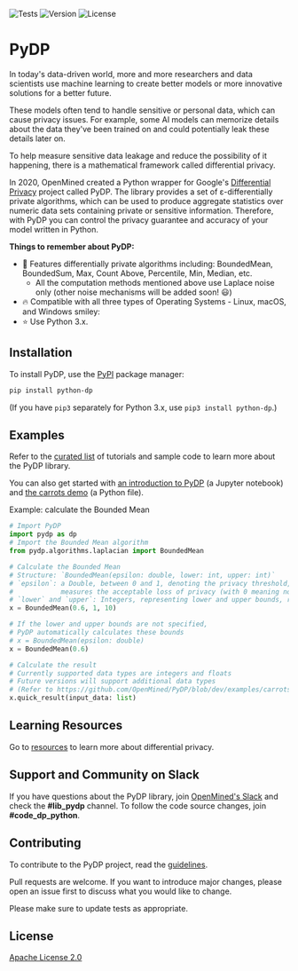 ![Tests](https://img.shields.io/github/workflow/status/OpenMined/PyDP/Tests)
![Version](https://img.shields.io/github/v/tag/OpenMined/PyDP?color=green&label=pypi)
![License](https://img.shields.io/github/license/OpenMined/PyDP)

# PyDP

In today's data-driven world, more and more researchers and data scientists
use machine learning to create better models or more innovative solutions for
a better future.

These models often tend to handle sensitive or personal data, which can cause
privacy issues. For example, some AI models can memorize details about
the data they've been trained on and could potentially leak these details later
on.

To help measure sensitive data leakage and reduce the possibility of it
happening, there is a mathematical framework called differential privacy.

In 2020, OpenMined created a Python wrapper for Google's [Differential
Privacy](https://github.com/google/differential-privacy) project called PyDP.
The library provides a set of ε-differentially private algorithms, which can be
used to produce aggregate statistics over numeric data sets containing private
or sensitive information. Therefore, with PyDP you can control the privacy
guarantee and accuracy of your model written in Python.

**Things to remember about PyDP:**

- :rocket: Features differentially private algorithms including: BoundedMean,
BoundedSum, Max, Count Above, Percentile, Min, Median, etc.
  - All the computation methods mentioned above use Laplace noise only (other
noise mechanisms will be added soon! :smiley:)
- :fire: Compatible with all three types of Operating Systems - Linux, macOS, and Windows smiley:
- :star: Use Python 3.x.

## Installation

To install PyDP, use the [PyPI](https://pip.pypa.io/en/stable/) package manager:

```bash
pip install python-dp
```

(If you have `pip3` separately for Python 3.x, use `pip3 install python-dp`.)

## Examples

Refer to the
[curated list](https://github.com/OpenMined/PyDP/tree/dev/examples)
of tutorials and sample code to learn more about the PyDP library.

You can also get started with
[an introduction to PyDP](https://github.com/OpenMined/PyDP/blob/dev/examples/Tutorial_1-carrots_demo/carrots_demo.ipynb)
(a Jupyter notebook) and
[the carrots demo](https://github.com/OpenMined/PyDP/blob/dev/examples/Tutorial_1-carrots_demo/carrots.py)
(a Python file).

Example: calculate the Bounded Mean

```python
# Import PyDP
import pydp as dp
# Import the Bounded Mean algorithm
from pydp.algorithms.laplacian import BoundedMean

# Calculate the Bounded Mean
# Structure: `BoundedMean(epsilon: double, lower: int, upper: int)`
# `epsilon`: a Double, between 0 and 1, denoting the privacy threshold,
#            measures the acceptable loss of privacy (with 0 meaning no loss is acceptable)
# `lower` and `upper`: Integers, representing lower and upper bounds, respectively
x = BoundedMean(0.6, 1, 10)

# If the lower and upper bounds are not specified,
# PyDP automatically calculates these bounds
# x = BoundedMean(epsilon: double)
x = BoundedMean(0.6)

# Calculate the result
# Currently supported data types are integers and floats
# Future versions will support additional data types
# (Refer to https://github.com/OpenMined/PyDP/blob/dev/examples/carrots.py)
x.quick_result(input_data: list)
```

## Learning Resources

Go to [resources](https://github.com/OpenMined/PyDP/blob/dev/resources.md)
to learn more about differential privacy.

## Support and Community on Slack

If you have questions about the PyDP library, join
[OpenMined's Slack](https://slack.openmined.org) and check the
**#lib_pydp** channel. To follow the code source changes, join
**#code_dp_python**.

## Contributing

To contribute to the PyDP project, read the
[guidelines](https://github.com/OpenMined/PyDP/blob/dev/contributing.md).

Pull requests are welcome. If you want to introduce major changes, please
open an issue first to discuss what you would like to change.

Please make sure to update tests as appropriate.

<!-- ## Contributors -->

## License
[Apache License 2.0](https://choosealicense.com/licenses/apache-2.0/)
